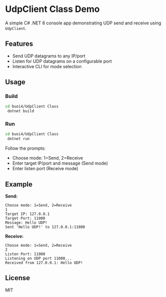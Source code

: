 # UdpClient Class Demo

A simple C# .NET 8 console app demonstrating UDP send and receive using `UdpClient`.

## Features
- Send UDP datagrams to any IP/port
- Listen for UDP datagrams on a configurable port
- Interactive CLI for mode selection

## Usage

### Build
```sh
cd buoi4/UdpClient Class
 dotnet build
```

### Run
```sh
cd buoi4/UdpClient Class
 dotnet run
```

Follow the prompts:
- Choose mode: 1=Send, 2=Receive
- Enter target IP/port and message (Send mode)
- Enter listen port (Receive mode)

## Example
**Send:**
```
Choose mode: 1=Send, 2=Receive
1
Target IP: 127.0.0.1
Target Port: 11000
Message: Hello UDP!
Sent 'Hello UDP!' to 127.0.0.1:11000
```

**Receive:**
```
Choose mode: 1=Send, 2=Receive
2
Listen Port: 11000
Listening on UDP port 11000...
Received from 127.0.0.1: Hello UDP!
```

## License
MIT
